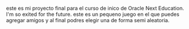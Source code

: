 este es mi proyecto final para el curso de inico de Oracle Next Education. I'm so exited for the future.
este es un pequeno juego en el que puedes agregar amigos y al final podres elegir una de forma semi aleatoria. 
